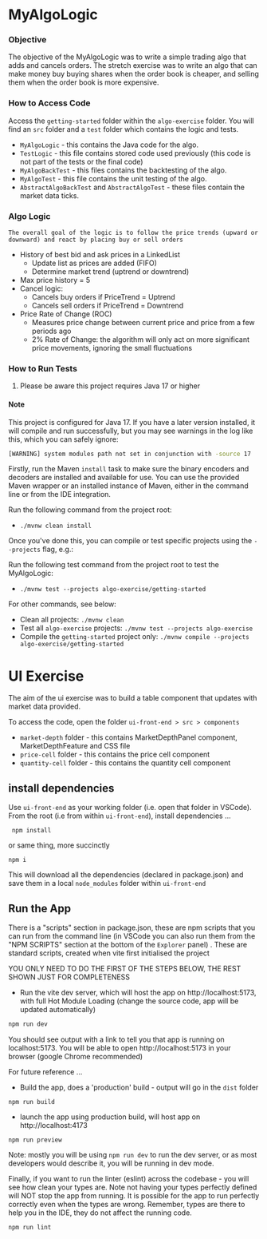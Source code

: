 # MyAlgoLogic

### Objective
The objective of the MyAlgoLogic was to write a simple trading algo that adds and cancels orders. 
The stretch exercise was to write an algo that can make money buy buying shares when the order book is cheaper, and selling them when the order book is more expensive.

### How to Access Code
Access the `getting-started` folder within the `algo-exercise` folder. You will find an `src` folder and a `test` folder which contains the logic and tests.
- `MyAlgoLogic` - this contains the Java code for the algo.
- `TestLogic` - this file contains stored code used previously (this code is not part of the tests or the final code)
- `MyAlgoBackTest` - this files contains the backtesting of the algo.
- `MyAlgoTest` - this file contains the unit testing of the algo.
- `AbstractAlgoBackTest` and `AbstractAlgoTest` - these files contain the market data ticks. 

### Algo Logic
`The overall goal of the logic is to follow the price trends (upward or downward) and react by placing buy or sell orders`
- History of best bid and ask prices in a LinkedList 
    - Update list as prices are added (FIFO)
    - Determine market trend (uptrend or downtrend)
- Max price history = 5
- Cancel logic:
    - Cancels buy orders if PriceTrend = Uptrend
    - Cancels sell orders if PriceTrend = Downtrend
- Price Rate of Change (ROC)
    - Measures price change between current price and price from a few periods ago
    - 2% Rate of Change: the algorithm will only act on more significant price movements, ignoring the small fluctuations

### How to Run Tests 
1. Please be aware this project requires Java 17 or higher

#### Note 
This project is configured for Java 17. If you have a later version installed, it will compile and run successfully, but you may see warnings in the log like this, which you can safely ignore:

```sh
[WARNING] system modules path not set in conjunction with -source 17
```

Firstly, run the Maven `install` task to make sure the binary encoders and decoders are installed and available for use. You can use the provided Maven wrapper or an installed instance of Maven, either in the command line or from the IDE integration.

Run the following command from the project root: 

- `./mvnw clean install`

Once you've done this, you can compile or test specific projects using the `--projects` flag, e.g.:

Run the following test command from the project root to test the MyAlgoLogic:

- `./mvnw test --projects algo-exercise/getting-started`

For other commands, see below:
- Clean all projects: `./mvnw clean`
- Test all `algo-exercise` projects: `./mvnw test --projects algo-exercise`
- Compile the `getting-started` project only: `./mvnw compile --projects algo-exercise/getting-started`

# UI Exercise
The aim of the ui exercise was to build a table component that updates with market data provided. 

To access the code, open the folder `ui-front-end > src > components`
- `market-depth` folder - this contains MarketDepthPanel component, MarketDepthFeature and CSS file
- `price-cell` folder - this contains the price cell component 
- `quantity-cell` folder - this contains the quantity cell component 

## install dependencies

Use `ui-front-end` as your working folder (i.e. open that folder in VSCode).
From the root (i.e from within `ui-front-end`), install dependencies ...

```
 npm install
```

or same thing, more succinctly

```
npm i
```

This will download all the dependencies (declared in package.json) and save them in a local `node_modules` folder within `ui-front-end`

## Run the App

There is a "scripts" section in package.json, these are npm scripts that you can run from the command line (in VSCode you can also run them from the "NPM SCRIPTS" section at the bottom of the `Explorer` panel) . These are standard scripts, created when vite first initialised the project

YOU ONLY NEED TO DO THE FIRST OF THE STEPS BELOW, THE REST SHOWN JUST FOR COMPLETENESS

- Run the vite dev server, which will host the app on http://localhost:5173, with full Hot Module Loading (change the source code, app will be updated automatically)

```bash
npm run dev
```

You should see output with a link to tell you that app is running on localhost:5173. You will be able to open http://localhost:5173 in your browser (google Chrome recommended)

For future reference ...

- Build the app, does a 'production' build - output will go in the `dist` folder

```
npm run build
```

- launch the app using production build, will host app on http://localhost:4173

```
npm run preview
```

Note: mostly you will be using `npm run dev` to run the dev server, or as most developers would describe it, you will be running in dev mode.

Finally, if you want to run the linter (eslint) across the codebase - you will see how clean your types are. Note not having your types perfectly defined will NOT stop the app from running. It is possible for the app to run perfectly correctly even when the types are wrong. Remember, types are there to help you in the IDE, they do not affect the running code.

```bash
npm run lint
```

